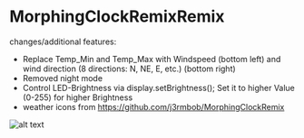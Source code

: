 # MorphingClockRemixRemix

changes/additional features:

- Replace Temp_Min and Temp_Max with Windspeed (bottom left) and wind direction (8 directions: N, NE, E, etc.) (bottom right)
- Removed night mode
- Control LED-Brightness via display.setBrightness(); Set it to higher Value (0-255) for higher Brightness
- weather icons from https://github.com/j3rmbob/MorphingClockRemix

![alt text](https://raw.githubusercontent.com/kolle86/MorphingClockRemixRemix/master/MorphingClockRemix.jpg)
